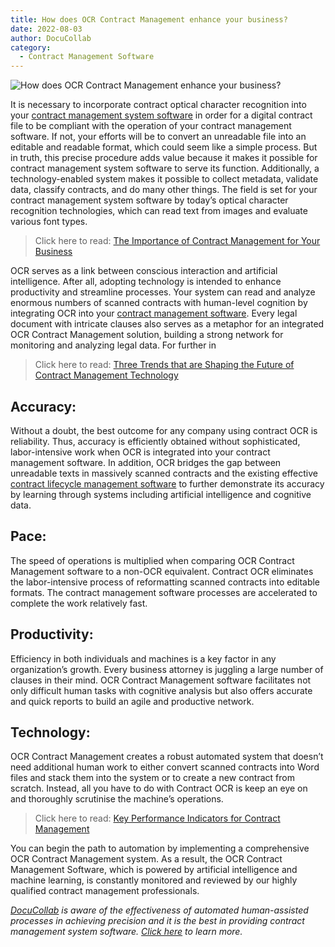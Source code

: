 ```yaml
---
title: How does OCR Contract Management enhance your business?
date: 2022-08-03
author: DocuCollab
category:
  - Contract Management Software
---
```


![How does OCR Contract Management enhance your business?](/img/blog/How-does-OCR-Contract-Management-enhance-your-business-850x429.jpg)



It is necessary to incorporate contract optical character recognition into your [contract management system software](https://docucollab.com/contract-management-software/) in order for a digital contract file to be compliant with the operation of your contract management software. If not, your efforts will be to convert an unreadable file into an editable and readable format, which could seem like a simple process. But in truth, this precise procedure adds value because it makes it possible for contract management system software to serve its function. Additionally, a technology-enabled system makes it possible to collect metadata, validate data, classify contracts, and do many other things. The field is set for your contract management system software by today’s optical character recognition technologies, which can read text from images and evaluate various font types.

> Click here to read: [The Importance of Contract Management for Your Business](https://docucollab.com/why-contract-management-important-to-your-business/)



OCR serves as a link between conscious interaction and artificial intelligence. After all, adopting technology is intended to enhance productivity and streamline processes. Your system can read and analyze enormous numbers of scanned contracts with human-level cognition by integrating OCR into your [contract management software](https://docucollab.com/contract-management-software/). Every legal document with intricate clauses also serves as a metaphor for an integrated OCR Contract Management solution, building a strong network for monitoring and analyzing legal data. For further in

> Click here to read: [Three Trends that are Shaping the Future of Contract Management Technology](https://docucollab.com/three-trends-that-are-shaping-the-future-of-contract-management/)



## Accuracy:

Without a doubt, the best outcome for any company using contract OCR is reliability. Thus, accuracy is efficiently obtained without sophisticated, labor-intensive work when OCR is integrated into your contract management software. In addition, OCR bridges the gap between unreadable texts in massively scanned contracts and the existing effective [contract lifecycle management software](https://docucollab.com/contract-management-software/) to further demonstrate its accuracy by learning through systems including artificial intelligence and cognitive data.

## Pace:

The speed of operations is multiplied when comparing OCR Contract Management software to a non-OCR equivalent. Contract OCR eliminates the labor-intensive process of reformatting scanned contracts into editable formats. The contract management software processes are accelerated to complete the work relatively fast.

## Productivity:

Efficiency in both individuals and machines is a key factor in any organization’s growth. Every business attorney is juggling a large number of clauses in their mind. OCR Contract Management software facilitates not only difficult human tasks with cognitive analysis but also offers accurate and quick reports to build an agile and productive network.

## Technology:

OCR Contract Management creates a robust automated system that doesn’t need additional human work to either convert scanned contracts into Word files and stack them into the system or to create a new contract from scratch. Instead, all you have to do with Contract OCR is keep an eye on and thoroughly scrutinise the machine’s operations.

> Click here to read: [Key Performance Indicators for Contract Management](https://docucollab.com/key-performance-indicators-for-the-effective-management-of-contracts/)



You can begin the path to automation by implementing a comprehensive OCR Contract Management system. As a result, the OCR Contract Management Software, which is powered by artificial intelligence and machine learning, is constantly monitored and reviewed by our highly qualified contract management professionals.

*[DocuCollab](https://docucollab.com/) is aware of the effectiveness of automated human-assisted processes in achieving precision and it is the best in providing contract management system software. [Click here](https://docucollab.com/book-demo/) to learn more.*
